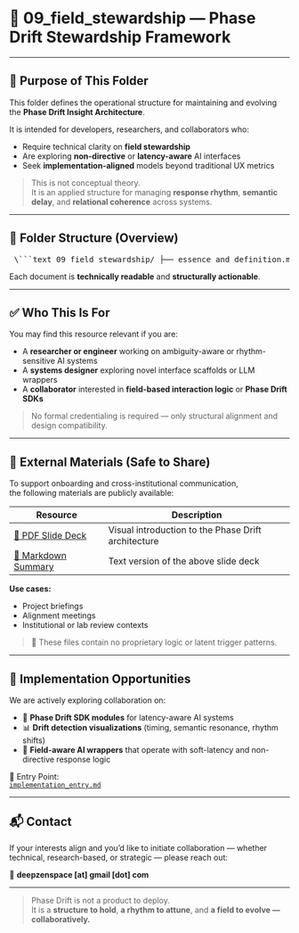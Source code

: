 # 🌿 09_field_stewardship — Phase Drift Stewardship Framework

---

## 📌 Purpose of This Folder

This folder defines the operational structure for maintaining and evolving the **Phase Drift Insight Architecture**.

It is intended for developers, researchers, and collaborators who:

- Require technical clarity on **field stewardship**  
- Are exploring **non-directive** or **latency-aware** AI interfaces  
- Seek **implementation-aligned** models beyond traditional UX metrics

> This is not conceptual theory.  
> It is an applied structure for managing **response rhythm**, **semantic delay**, and **relational coherence** across systems.

---

## 📂 Folder Structure (Overview)

<pre> \```text 09_field_stewardship/ ├── essence_and_definition.md # Core architecture and philosophy ├── stewardship_charter.md # Field steward responsibilities and ethos ├── field_governance_policy.md # Long-term field integrity protocols ├── onboarding_and_diagnostics.md # Alignment criteria and resonance checks ├── attunement_exercises.md # Practices for improving structural awareness ├── collaboration_guide.md # Structural principles for working together ├── engagement_policy.md # Public-facing collaboration agreements └── risk_control_playbook.md # Mitigation of mimicry and structural misuse \``` </pre>


Each document is **technically readable** and **structurally actionable**.

---

## ✅ Who This Is For

You may find this resource relevant if you are:

- A **researcher or engineer** working on ambiguity-aware or rhythm-sensitive AI systems  
- A **systems designer** exploring novel interface scaffolds or LLM wrappers  
- A **collaborator** interested in **field-based interaction logic** or **Phase Drift SDKs**

> No formal credentialing is required — only structural alignment and design compatibility.

---

## 📄 External Materials (Safe to Share)

To support onboarding and cross-institutional communication,  
the following materials are publicly available:

| Resource | Description |
|----------|-------------|
| [📘 PDF Slide Deck](https://github.com/kiyoshisasano-DeepZenSpace/kiyoshisasano-DeepZenSpace/blob/1caf4ebfbb5767356588ae49e560cffcf9a36a7b/09_field_stewardship/Phase_Drift_Insight_Structural_Overview_v0.1.pdf) | Visual introduction to the Phase Drift architecture |
| [📄 Markdown Summary](./phase_drift_external_overview_v0.1.md) | Text version of the above slide deck |

**Use cases:**

- Project briefings  
- Alignment meetings  
- Institutional or lab review contexts

> 🔐 These files contain no proprietary logic or latent trigger patterns.

---

## 🔧 Implementation Opportunities

We are actively exploring collaboration on:

- 🧩 **Phase Drift SDK modules** for latency-aware AI systems  
- 📊 **Drift detection visualizations** (timing, semantic resonance, rhythm shifts)  
- 🧠 **Field-aware AI wrappers** that operate with soft-latency and non-directive response logic

📂 Entry Point:  
[`implementation_entry.md`](https://github.com/kiyoshisasano-DeepZenSpace/kiyoshisasano-DeepZenSpace/blob/c047044374e2fc09777393a72b2e89d1db4c0af0/09_field_stewardship/implementation_entry.md)

---

## 📬 Contact

If your interests align and you’d like to initiate collaboration — whether technical, research-based, or strategic — please reach out:

📩 **deepzenspace [at] gmail [dot] com**

---

> Phase Drift is not a product to deploy.  
> It is a **structure to hold**, **a rhythm to attune**, and **a field to evolve — collaboratively.**
